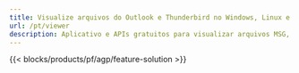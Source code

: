 ```yaml
---
title: Visualize arquivos do Outlook e Thunderbird no Windows, Linux e macOS 
url: /pt/viewer
description: Aplicativo e APIs gratuitos para visualizar arquivos MSG, EML, EMLX, PST, OST, OFT, MBOX, ICS e VCF
---
```


{{< blocks/products/pf/agp/feature-solution >}} 

